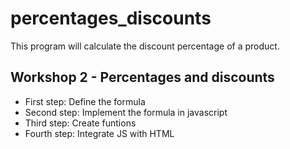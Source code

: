 # percentages_discounts
This program will calculate the discount percentage of a product.

## Workshop 2 - Percentages and discounts

- First step: Define the formula
- Second step: Implement the formula in javascript
- Third step: Create funtions
- Fourth step: Integrate JS with HTML